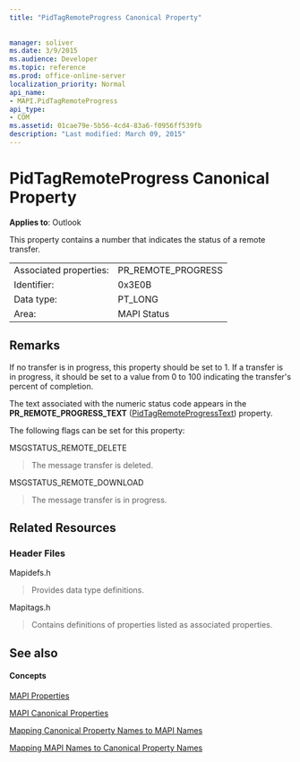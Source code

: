 ```yaml
---
title: "PidTagRemoteProgress Canonical Property"
 
 
manager: soliver
ms.date: 3/9/2015
ms.audience: Developer
ms.topic: reference
ms.prod: office-online-server
localization_priority: Normal
api_name:
- MAPI.PidTagRemoteProgress
api_type:
- COM
ms.assetid: 01cae79e-5b56-4cd4-83a6-f0956ff539fb
description: "Last modified: March 09, 2015"
---
```


# PidTagRemoteProgress Canonical Property

  
  
**Applies to**: Outlook 
  
This property contains a number that indicates the status of a remote transfer.
  
|||
|:-----|:-----|
|Associated properties:  <br/> |PR_REMOTE_PROGRESS  <br/> |
|Identifier:  <br/> |0x3E0B  <br/> |
|Data type:  <br/> |PT_LONG  <br/> |
|Area:  <br/> |MAPI Status  <br/> |
   
## Remarks

If no transfer is in progress, this property should be set to 1. If a transfer is in progress, it should be set to a value from 0 to 100 indicating the transfer's percent of completion.
  
The text associated with the numeric status code appears in the **PR_REMOTE_PROGRESS_TEXT** ([PidTagRemoteProgressText](pidtagremoteprogresstext-canonical-property.md)) property.
  
The following flags can be set for this property:
  
MSGSTATUS_REMOTE_DELETE
  
> The message transfer is deleted.
    
MSGSTATUS_REMOTE_DOWNLOAD
  
> The message transfer is in progress.
    
## Related Resources

### Header Files

Mapidefs.h
  
> Provides data type definitions.
    
Mapitags.h
  
> Contains definitions of properties listed as associated properties.
    
## See also

#### Concepts

[MAPI Properties](mapi-properties.md)
  
[MAPI Canonical Properties](mapi-canonical-properties.md)
  
[Mapping Canonical Property Names to MAPI Names](mapping-canonical-property-names-to-mapi-names.md)
  
[Mapping MAPI Names to Canonical Property Names](mapping-mapi-names-to-canonical-property-names.md)

